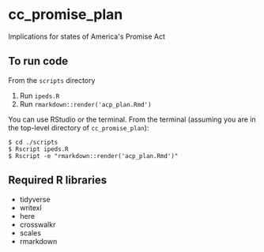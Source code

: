 # cc_promise_plan
Implications for states of America's Promise Act

## To run code

From the `scripts` directory

1. Run `ipeds.R`
2. Run `rmarkdown::render('acp_plan.Rmd')`

You can use RStudio or the terminal. From the terminal (assuming you
are in the top-level directory of `cc_promise_plan`):

``` shell
$ cd ./scripts
$ Rscript ipeds.R
$ Rscript -e "rmarkdown::render('acp_plan.Rmd')"
```

## Required R libraries

- tidyverse
- writexl
- here
- crosswalkr
- scales
- rmarkdown

